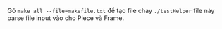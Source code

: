 Gõ `make all --file=makefile.txt` để tạo file chạy `./testHelper` file này parse file input vào cho Piece và Frame.
